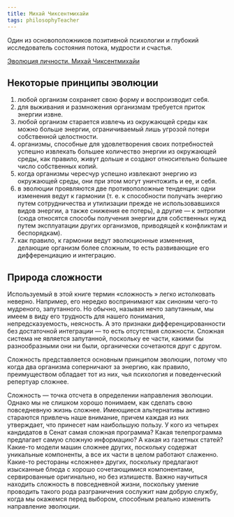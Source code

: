 ```yaml
---
title: Михай Чиксентмихайи
tags: philosophyTeacher
---
```


Один из основоположников позитивной психологии и глубокий исследователь состояния потока, мудрости и счастья. 

[Эволюция личности. Михай Чиксентмихайи](/books/mchm-evo-pers.pdf)

## Некоторые принципы эволюции

1) любой организм сохраняет свою форму и воспроизводит себя.
2) для выживания и размножения организмам требуется приток энергии извне.
3) любой организм старается извлечь из окружающей среды как можно больше энергии, ограничиваемый лишь угрозой потери собственной целостности. 
4) организмы, способные для удовлетворения своих потребностей успешно извлекать большее количество энергии из окружающей среды, как правило, живут дольше и создают относительно большее число собственных копий.
5) когда организмы чересчур успешно извлекают энергию из окружающей среды, они при этом могут уничтожить и ее, и себя.
6) в эволюции проявляются две противоположные тенденции: одни изменения ведут к гармонии (т. е. к способности получать энергию путем сотрудничества и утилизации прежде не использовавшихся видов энергии, а также снижения ее потерь), а другие — к энтропии (сюда относятся способы получения энергии для собственных нужд путем эксплуатации других организмов, приводящей к конфликтам и беспорядкам).
7) как правило, к гармонии ведут эволюционные изменения, делающие организм более сложным, то есть развивающие его дифференциацию и интеграцию.


## Природа сложности

Используемый в этой книге термин «сложность » легко истолковать неверно. Например, его нередко воспринимают как синоним чего-то мудреного, запутанного. Но обычно, называя нечто запутанным, мы имеем в виду его трудность для нашего понимания, непредсказуемость, неясность. А это признаки дифференцированности без достаточной интеграции — то есть отсутствия сложности. Сложная система не является запутанной, поскольку ее части, какими бы разнообразными они ни были, органически сочетаются друг с другом.

Сложность представляется основным принципом эволюции, потому что когда два организма соперничают за энергию, как правило, преимуществом обладает тот из них, чья психология и поведенческий репертуар сложнее. 

Сложность — точка отсчета в определении направления эволюции. Однако мы не слишком хорошо понимаем, как сделать свою повседневную жизнь сложнее. Имеющиеся альтернативы активно стараются привлечь наше внимание, причем каждая из них утверждает, что принесет нам наибольшую пользу. У кого из четырех кандидатов в Сенат самая сложная
программа? Какая телепрограмма предлагает самую сложную информацию? А какая из газетных статей? Какие-то модели машин сложнее других, поскольку содержат уникальные компоненты, а все их части в целом работают слаженно. Какие-то рестораны «сложнее» других, поскольку предлагают изысканные блюда с хорошо сочетающимися компонентами, сервированные оригинально, но без излишеств. Важно научиться находить сложность в повседневной жизни, поскольку умение проводить такого рода разграничения сослужит нам добрую службу, когда мы окажемся перед выбором, способным реально изменить направление эволюции.